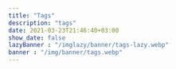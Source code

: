 ```yaml
---
title: "Tags"
description: "tags"
date: 2021-03-23T21:46:40+03:00
show_date: false
lazyBanner : "/imglazy/banner/tags-lazy.webp"
banner : "/img/banner/tags.webp"
---
```

